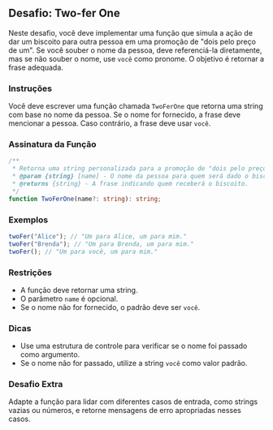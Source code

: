## Desafio: Two-fer One
Neste desafio, você deve implementar uma função que simula a ação de dar um biscoito para outra pessoa em uma promoção de "dois pelo preço de um". Se você souber o nome da pessoa, deve referenciá-la diretamente, mas se não souber o nome, use `você` como pronome. O objetivo é retornar a frase adequada.

### Instruções

Você deve escrever uma função chamada `TwoFerOne` que retorna uma string com base no nome da pessoa. Se o nome for fornecido, a frase deve mencionar a pessoa. Caso contrário, a frase deve usar `você`.

### Assinatura da Função

```typescript
/**
 * Retorna uma string personalizada para a promoção de "dois pelo preço de um".
 * @param {string} [name] - O nome da pessoa para quem será dado o biscoito. Se não for fornecido, use 'you'.
 * @returns {string} - A frase indicando quem receberá o biscoito.
 */
function TwoFerOne(name?: string): string;
```

### Exemplos

```typescript
twoFer("Alice"); // "Um para Alice, um para mim."
twoFer("Brenda"); // "Um para Brenda, um para mim."
twoFer(); // "Um para você, um para mim."
```
### Restrições

- A função deve retornar uma string.
- O parâmetro `name` é opcional.
- Se o nome não for fornecido, o padrão deve ser `você`.

### Dicas

- Use uma estrutura de controle para verificar se o nome foi passado como argumento.
- Se o nome não for passado, utilize a string `você` como valor padrão.


### Desafio Extra

Adapte a função para lidar com diferentes casos de entrada, como strings vazias ou números, e retorne mensagens de erro apropriadas nesses casos.